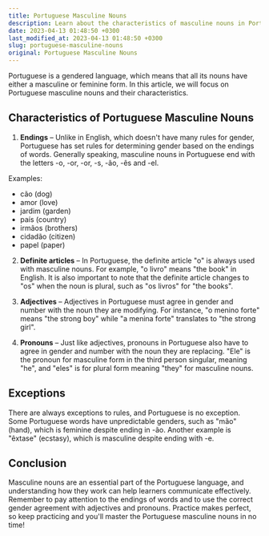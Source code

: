 ```yaml
---
title: Portuguese Masculine Nouns
description: Learn about the characteristics of masculine nouns in Portuguese and how to use them properly.
date: 2023-04-13 01:48:50 +0300
last_modified_at: 2023-04-13 01:48:50 +0300
slug: portuguese-masculine-nouns
original: Portuguese Masculine Nouns
---
```

Portuguese is a gendered language, which means that all its nouns have either a masculine or feminine form. In this article, we will focus on Portuguese masculine nouns and their characteristics.

## Characteristics of Portuguese Masculine Nouns

1. **Endings** – Unlike in English, which doesn't have many rules for gender, Portuguese has set rules for determining gender based on the endings of words. Generally speaking, masculine nouns in Portuguese end with the letters -o, -or, -or, -s, -ão, -ês and -el.

Examples:

- cão (dog)
- amor (love)
- jardim (garden)
- país (country)
- irmãos (brothers)
- cidadão (citizen)
- papel (paper)

2. **Definite articles** – In Portuguese, the definite article "o" is always used with masculine nouns. For example, "o livro" means "the book" in English. It is also important to note that the definite article changes to "os" when the noun is plural, such as "os livros" for "the books".

3. **Adjectives** – Adjectives in Portuguese must agree in gender and number with the noun they are modifying. For instance, "o menino forte" means "the strong boy" while "a menina forte" translates to "the strong girl". 

4. **Pronouns** – Just like adjectives, pronouns in Portuguese also have to agree in gender and number with the noun they are replacing. "Ele" is the pronoun for masculine form in the third person singular, meaning "he", and "eles" is for plural form meaning "they" for masculine nouns.

## Exceptions

There are always exceptions to rules, and Portuguese is no exception. Some Portuguese words have unpredictable genders, such as "mão" (hand), which is feminine despite ending in -ão. Another example is "êxtase" (ecstasy), which is masculine despite ending with -e.

## Conclusion

Masculine nouns are an essential part of the Portuguese language, and understanding how they work can help learners communicate effectively. Remember to pay attention to the endings of words and to use the correct gender agreement with adjectives and pronouns. Practice makes perfect, so keep practicing and you'll master the Portuguese masculine nouns in no time!